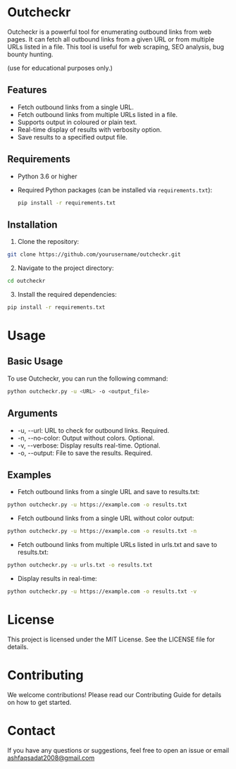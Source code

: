 # Outcheckr

Outcheckr is a powerful tool for enumerating outbound links from web pages. It can fetch all outbound links from a given URL or from multiple URLs listed in a file. This tool is useful for web scraping, SEO analysis, bug bounty hunting.

(use for educational purposes only.)

## Features

- Fetch outbound links from a single URL.
- Fetch outbound links from multiple URLs listed in a file.
- Supports output in coloured or plain text.
- Real-time display of results with verbosity option.
- Save results to a specified output file.

## Requirements

- Python 3.6 or higher
- Required Python packages (can be installed via `requirements.txt`):

  ```sh
  pip install -r requirements.txt

## Installation
1. Clone the repository:
  
  ```sh
  git clone https://github.com/yourusername/outcheckr.git
  ```

2. Navigate to the project directory:

  ```sh
  cd outcheckr
  ```

3. Install the required dependencies:

  ```sh
  pip install -r requirements.txt
```

# Usage
## Basic Usage
To use Outcheckr, you can run the following command:

```sh
python outcheckr.py -u <URL> -o <output_file>
```
## Arguments
- -u, --url: URL to check for outbound links. Required.
- -n, --no-color: Output without colors. Optional.
- -v, --verbose: Display results real-time. Optional.
- -o, --output: File to save the results. Required.
## Examples
- Fetch outbound links from a single URL and save to results.txt:

```sh
python outcheckr.py -u https://example.com -o results.txt
```


- Fetch outbound links from a single URL without color output:

```sh
python outcheckr.py -u https://example.com -o results.txt -n
```

- Fetch outbound links from multiple URLs listed in urls.txt and save to results.txt:

```sh
python outcheckr.py -u urls.txt -o results.txt
```

- Display results in real-time:

```sh
python outcheckr.py -u https://example.com -o results.txt -v
```

# License
This project is licensed under the MIT License. See the LICENSE file for details.

# Contributing
We welcome contributions! Please read our Contributing Guide for details on how to get started.

# Contact
If you have any questions or suggestions, feel free to open an issue or email ashfaqsadat2008@gmail.com
